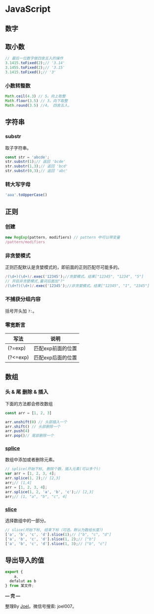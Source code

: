 # JavaScript

## 数字

## 取小数

```jsx
// 最后一位数字做四舍五入的操作
3.1415.toFixed(2);// '3.14'
3.1455.toFixed(2);// '3.15'
3.1415.toFixed();// '3'
```

### 小数转整数

```jsx
Math.ceil(4.3) // 5。向上取整
Math.floor(3.5) // 3。向下取整
Math.round(3.5) //4。 四舍五入。
```

## 字符串

### substr

取子字符串。

```jsx
const str = 'abcde';
str.substr(1);// 返回 'bcde'
str.substr(1,3);// 返回 'bcd'
str.substr(0,3);// 返回 'abc'
```

### 转大写字母

```jsx
'aaa'.toUpperCase()
```

## 正则

### 创建

```jsx
new RegExp(pattern, modifiers) // pattern 中可以带变量
/pattern/modifiers
```

### 非贪婪模式

正则匹配默认是贪婪模式的，即前面的正则匹配尽可能多的。

```jsx
/(\d+)(\d+)/.exec('12345');//贪婪模式。结果["12345", "1234", "5"]
// 开启非贪婪模式,量词后面加"?"
/(\d+?)(\d+)/.exec('12345');//非贪婪模式。结果["12345", "1", "2345"]
```

### 不捕获分组内容

括号开头加 `?:`。

### 零宽断言
| 写法        | 说明           |
| ------------ |-------------|
| (?=exp)      | 匹配exp前面的位置 |
| (?<=exp)     | 匹配exp后面的位置 |

## 数组

### 头 & 尾 删除 & 插入

下面的方法都会修改数组

```jsx
const arr = [1, 2, 3]

arr.unshift(0) // 头部插入一个
arr.shift() // 头部删除一个
arr.push(4) 
arr.pop()// 尾部删除一个
```

### [splice](https://developer.mozilla.org/en-US/docs/Web/JavaScript/Reference/Global_Objects/Array/splice)

数组中添加或者删除元素。

```jsx
// splice(开始下标, 删除个数，插入元素(可以多个)）
var arr = [1, 2, 3, 4];
arr.splice(1, 2);// [2,3]
arr;// [1,4]
arr = [1, 2, 3, 4];
arr.splice(1, 2, 'a', 'b', 'c');// [2,3]
arr;// [1, "a", "b", "c", 4]
```

### [slice](https://developer.mozilla.org/en-US/docs/Web/JavaScript/Reference/Global_Objects/Array/slice)

选择数组中的一部分。

```jsx
// slice(开始下标, 结束下标（可选，默认为数组长度）)
['a', 'b', 'c', 'd'].slice(1);// ["b", "c", "d"]
['a', 'b', 'c', 'd'].slice(1, 2);// ["b"]
['a', 'b', 'c', 'd'].slice(1, 3);// ["b", "c"]
```

## 导出导入的值

```jsx
export {
	a,
  defalut as b
} from 某文件;
```

**— 完 —**

整理By [Joel](https://github.com/iamjoel)。微信号搜索: joel007。